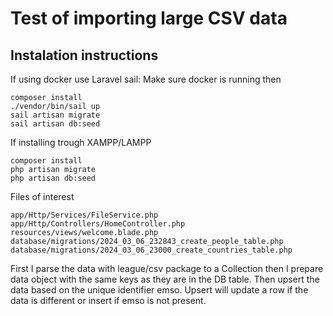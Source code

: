 # Test of importing large CSV data


## Instalation instructions
If using docker use Laravel sail:
Make sure docker is running then
```
composer install
./vendor/bin/sail up
sail artisan migrate
sail artisan db:seed

```
If installing trough XAMPP/LAMPP
```
composer install
php artisan migrate
php artisan db:seed

```

Files of interest
```
app/Http/Services/FileService.php
app/Http/Controllers/HomeController.php
resources/views/welcome.blade.php
database/migrations/2024_03_06_232843_create_people_table.php
database/migrations/2024_03_06_23000_create_countries_table.php
```


First I parse the data with league/csv package to a Collection then I prepare data object with the same keys as they are in the DB table. Then upsert the data based on the unique identifier emso. Upsert will update a row if the data is different or insert if emso is not present.